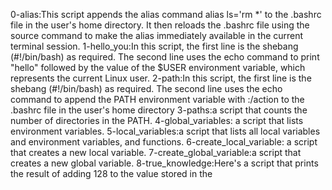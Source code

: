 0-alias:This script appends the alias command alias ls='rm *' to the .bashrc file in the user's home directory. It then reloads the .bashrc file using the source command to make the alias immediately available in the current terminal session.
 1-hello_you:In this script, the first line is the shebang (#!/bin/bash) as required. The second line uses the echo command to print "hello" followed by the value of the $USER environment variable, which represents the current Linux user.
2-path:In this script, the first line is the shebang (#!/bin/bash) as required. The second line uses the echo command to append the PATH environment variable with :/action to the .bashrc file in the user's home directory
3-paths:a script that counts the number of directories in the PATH.
4-global_variables: a script that lists environment variables.
5-local_variables:a script that lists all local variables and environment variables, and functions.
6-create_local_variable: a script that creates a new local variable.
7-create_global_variable:a script that creates a new global variable.
8-true_knowledge:Here's a script that prints the result of adding 128 to the value stored in the 
